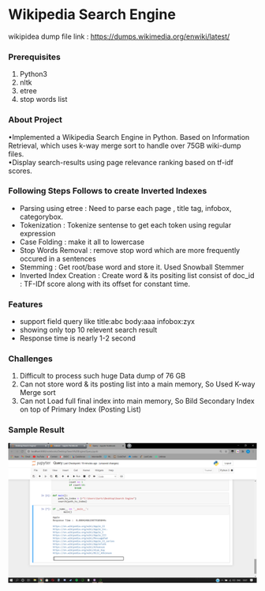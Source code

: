 # Wikipedia Search Engine


wikipidea dump file link :
https://dumps.wikimedia.org/enwiki/latest/


### Prerequisites
1. Python3
2. nltk
3. etree
4. stop words list

  
### About Project
•Implemented a Wikipedia Search Engine in Python. Based on Information Retrieval, which uses k-way merge sort to handle over 75GB wiki-dump files.<br>
•Display search-results using page relevance ranking based on tf-idf scores.


### Following Steps Follows to create Inverted Indexes

* Parsing using etree : Need to parse each page , title tag, infobox, categorybox.
* Tokenization  : Tokenize sentense to get each token using regular expression
* Case Folding : make it all to lowercase
* Stop Words Removal : remove stop word which are more frequently occured in a sentences
* Stemming : Get root/base word and store it. Used Snowball Stemmer
* Inverted Index Creation : Create word & its positing list consist of doc_id : TF-IDf score along with its offset for constant time.


### Features

* support field query like title:abc body:aaa infobox:zyx
* showing only top 10 relevent search result 
* Response time is nearly 1-2 second


### Challenges 

1. Difficult to process such huge Data dump of 76 GB
2. Can not store word & its posting list into a main memory, So Used K-way Merge sort
3. Can not Load full final index into main memory, So Bild Secondary Index on top of Primary Index (Posting List)


<h3> Sample Result </h3>

![](sample/s3.png)
